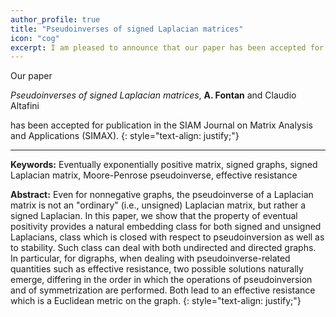 ```yaml
---
author_profile: true
title: "Pseudoinverses of signed Laplacian matrices"
icon: "cog"
excerpt: I am pleased to announce that our paper has been accepted for publication in the SIAM Journal on Matrix Analysis and Applications..
---
```


Our paper

*Pseudoinverses of signed Laplacian matrices*, **A. Fontan** and Claudio Altafini

has been accepted for publication in the SIAM Journal on Matrix Analysis and Applications (SIMAX).
{: style="text-align: justify;"}

<!-- It is now available under the ["Early Access" area](https://ieeexplore.ieee.org/document/9965602) on IEEE Xplore. -->

---
**Keywords:** Eventually exponentially positive matrix, signed graphs, signed Laplacian matrix, Moore-Penrose pseudoinverse, effective resistance

**Abstract:**
Even for nonnegative graphs, the pseudoinverse of a Laplacian matrix is not an "ordinary" (i.e., unsigned) Laplacian matrix, but rather a signed Laplacian.
In this paper, we show that the property of eventual positivity provides a natural embedding class for both signed and unsigned Laplacians, 
class which is closed with respect to pseudoinversion as well as to stability. 
Such class can deal with both undirected and directed graphs. In particular, for digraphs, when dealing with pseudoinverse-related quantities 
such as effective resistance, two possible solutions naturally emerge, differing in the order in which the operations of pseudoinversion 
and of symmetrization are performed. Both lead to an effective resistance which is a Euclidean metric on the graph.
{: style="text-align: justify;"}
